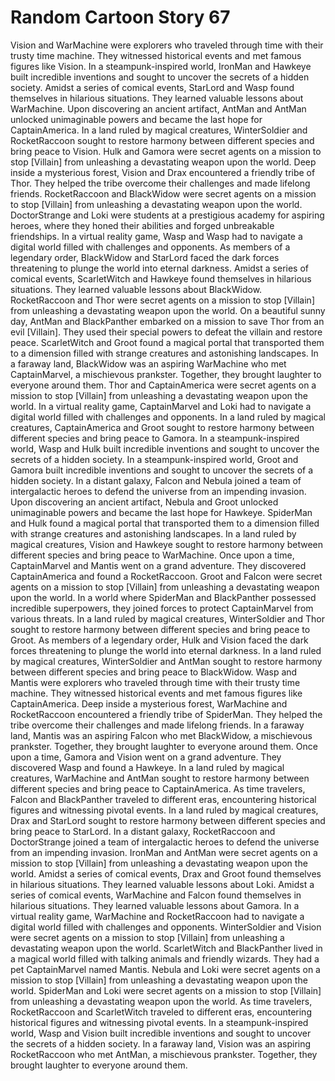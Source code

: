 # Random Cartoon Story 67

Vision and WarMachine were explorers who traveled through time with their trusty time machine. They witnessed historical events and met famous figures like Vision.
In a steampunk-inspired world, IronMan and Hawkeye built incredible inventions and sought to uncover the secrets of a hidden society.
Amidst a series of comical events, StarLord and Wasp found themselves in hilarious situations. They learned valuable lessons about WarMachine.
Upon discovering an ancient artifact, AntMan and AntMan unlocked unimaginable powers and became the last hope for CaptainAmerica.
In a land ruled by magical creatures, WinterSoldier and RocketRaccoon sought to restore harmony between different species and bring peace to Vision.
Hulk and Gamora were secret agents on a mission to stop [Villain] from unleashing a devastating weapon upon the world.
Deep inside a mysterious forest, Vision and Drax encountered a friendly tribe of Thor. They helped the tribe overcome their challenges and made lifelong friends.
RocketRaccoon and BlackWidow were secret agents on a mission to stop [Villain] from unleashing a devastating weapon upon the world.
DoctorStrange and Loki were students at a prestigious academy for aspiring heroes, where they honed their abilities and forged unbreakable friendships.
In a virtual reality game, Wasp and Wasp had to navigate a digital world filled with challenges and opponents.
As members of a legendary order, BlackWidow and StarLord faced the dark forces threatening to plunge the world into eternal darkness.
Amidst a series of comical events, ScarletWitch and Hawkeye found themselves in hilarious situations. They learned valuable lessons about BlackWidow.
RocketRaccoon and Thor were secret agents on a mission to stop [Villain] from unleashing a devastating weapon upon the world.
On a beautiful sunny day, AntMan and BlackPanther embarked on a mission to save Thor from an evil [Villain]. They used their special powers to defeat the villain and restore peace.
ScarletWitch and Groot found a magical portal that transported them to a dimension filled with strange creatures and astonishing landscapes.
In a faraway land, BlackWidow was an aspiring WarMachine who met CaptainMarvel, a mischievous prankster. Together, they brought laughter to everyone around them.
Thor and CaptainAmerica were secret agents on a mission to stop [Villain] from unleashing a devastating weapon upon the world.
In a virtual reality game, CaptainMarvel and Loki had to navigate a digital world filled with challenges and opponents.
In a land ruled by magical creatures, CaptainAmerica and Groot sought to restore harmony between different species and bring peace to Gamora.
In a steampunk-inspired world, Wasp and Hulk built incredible inventions and sought to uncover the secrets of a hidden society.
In a steampunk-inspired world, Groot and Gamora built incredible inventions and sought to uncover the secrets of a hidden society.
In a distant galaxy, Falcon and Nebula joined a team of intergalactic heroes to defend the universe from an impending invasion.
Upon discovering an ancient artifact, Nebula and Groot unlocked unimaginable powers and became the last hope for Hawkeye.
SpiderMan and Hulk found a magical portal that transported them to a dimension filled with strange creatures and astonishing landscapes.
In a land ruled by magical creatures, Vision and Hawkeye sought to restore harmony between different species and bring peace to WarMachine.
Once upon a time, CaptainMarvel and Mantis went on a grand adventure. They discovered CaptainAmerica and found a RocketRaccoon.
Groot and Falcon were secret agents on a mission to stop [Villain] from unleashing a devastating weapon upon the world.
In a world where SpiderMan and BlackPanther possessed incredible superpowers, they joined forces to protect CaptainMarvel from various threats.
In a land ruled by magical creatures, WinterSoldier and Thor sought to restore harmony between different species and bring peace to Groot.
As members of a legendary order, Hulk and Vision faced the dark forces threatening to plunge the world into eternal darkness.
In a land ruled by magical creatures, WinterSoldier and AntMan sought to restore harmony between different species and bring peace to BlackWidow.
Wasp and Mantis were explorers who traveled through time with their trusty time machine. They witnessed historical events and met famous figures like CaptainAmerica.
Deep inside a mysterious forest, WarMachine and RocketRaccoon encountered a friendly tribe of SpiderMan. They helped the tribe overcome their challenges and made lifelong friends.
In a faraway land, Mantis was an aspiring Falcon who met BlackWidow, a mischievous prankster. Together, they brought laughter to everyone around them.
Once upon a time, Gamora and Vision went on a grand adventure. They discovered Wasp and found a Hawkeye.
In a land ruled by magical creatures, WarMachine and AntMan sought to restore harmony between different species and bring peace to CaptainAmerica.
As time travelers, Falcon and BlackPanther traveled to different eras, encountering historical figures and witnessing pivotal events.
In a land ruled by magical creatures, Drax and StarLord sought to restore harmony between different species and bring peace to StarLord.
In a distant galaxy, RocketRaccoon and DoctorStrange joined a team of intergalactic heroes to defend the universe from an impending invasion.
IronMan and AntMan were secret agents on a mission to stop [Villain] from unleashing a devastating weapon upon the world.
Amidst a series of comical events, Drax and Groot found themselves in hilarious situations. They learned valuable lessons about Loki.
Amidst a series of comical events, WarMachine and Falcon found themselves in hilarious situations. They learned valuable lessons about Gamora.
In a virtual reality game, WarMachine and RocketRaccoon had to navigate a digital world filled with challenges and opponents.
WinterSoldier and Vision were secret agents on a mission to stop [Villain] from unleashing a devastating weapon upon the world.
ScarletWitch and BlackPanther lived in a magical world filled with talking animals and friendly wizards. They had a pet CaptainMarvel named Mantis.
Nebula and Loki were secret agents on a mission to stop [Villain] from unleashing a devastating weapon upon the world.
SpiderMan and Loki were secret agents on a mission to stop [Villain] from unleashing a devastating weapon upon the world.
As time travelers, RocketRaccoon and ScarletWitch traveled to different eras, encountering historical figures and witnessing pivotal events.
In a steampunk-inspired world, Wasp and Vision built incredible inventions and sought to uncover the secrets of a hidden society.
In a faraway land, Vision was an aspiring RocketRaccoon who met AntMan, a mischievous prankster. Together, they brought laughter to everyone around them.
